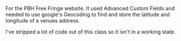 For the PBH Free Fringe website. It used Advanced Custom Fields and needed to use google's Geocoding to find and store the latitude and longitude of a venues address.

I've stripped a lot of code out of this class so it isn't in a working state.